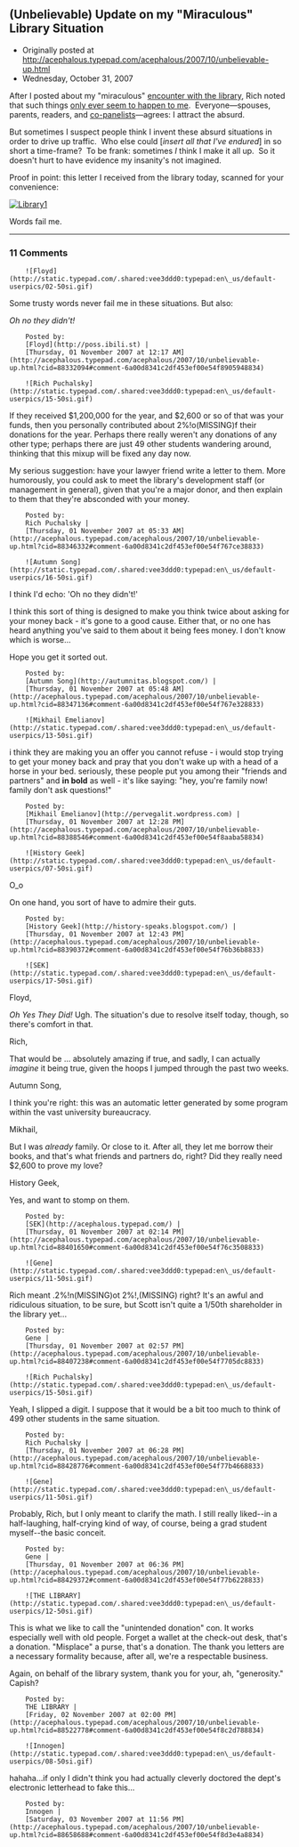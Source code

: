 ## (Unbelievable) Update on my "Miraculous" Library Situation

 * Originally posted at http://acephalous.typepad.com/acephalous/2007/10/unbelievable-up.html
 * Wednesday, October 31, 2007



After I posted about my "miraculous" [encounter with the library](http://acephalous.typepad.com/acephalous/2007/10/cashier.html), Rich noted that such things [only ever seem to happen to me](http://acephalous.typepad.com/acephalous/2007/10/cashier.html#comment-87190206).  Everyone—spouses, parents, readers, and [co-panelists](http://acephalous.typepad.com/acephalous/2007/10/announcement-is.html)—agrees: I attract the absurd.  

But sometimes I suspect people think I invent these absurd situations in order to drive up traffic.  Who else could [_insert all that I've endured_] in so short a time-frame?  To be frank: sometimes _I_ think I make it all up.  So it doesn't hurt to have evidence my insanity's not imagined.  

Proof in point: this letter I received from the library today, scanned for your convenience:

[![Library1](http://acephalous.typepad.com/acephalous/images/2007/10/31/library1.jpg "Library1")](http://acephalous.typepad.com/.shared/image.html?/photos/uncategorized/2007/10/31/library1.jpg)

Words fail me.

		

* * *

### 11 Comments 

		

                
[]()

	

		![Floyd](http://static.typepad.com/.shared:vee3ddd0:typepad:en\_us/default-userpics/02-50si.gif)
	

	

		

Some trusty words never fail me in these situations.  But also:

_Oh no they didn't!_

	

		Posted by:
		[Floyd](http://poss.ibili.st) |
		[Thursday, 01 November 2007 at 12:17 AM](http://acephalous.typepad.com/acephalous/2007/10/unbelievable-up.html?cid=88332094#comment-6a00d8341c2df453ef00e54f8905948834)

[]()

	

		![Rich Puchalsky](http://static.typepad.com/.shared:vee3ddd0:typepad:en\_us/default-userpics/15-50si.gif)
	

	

		

If they received $1,200,000 for the year, and $2,600 or so of that was your funds, then you personally contributed about 2%!o(MISSING)f their donations for the year.  Perhaps there really weren't any donations of any other type; perhaps there are just 49 other students wandering around, thinking that this mixup will be fixed any day now.

My serious suggestion: have your lawyer friend write a letter to them.  More humorously, you could ask to meet the library's development staff (or management in general), given that you're a major donor, and then explain to them that they're absconded with your money.

	

		Posted by:
		Rich Puchalsky |
		[Thursday, 01 November 2007 at 05:33 AM](http://acephalous.typepad.com/acephalous/2007/10/unbelievable-up.html?cid=88346332#comment-6a00d8341c2df453ef00e54f767ce38833)

[]()

	

		![Autumn Song](http://static.typepad.com/.shared:vee3ddd0:typepad:en\_us/default-userpics/16-50si.gif)
	

	

		

I think I'd echo: 'Oh no they didn't!'  

I think this sort of thing is designed to make you think twice about asking for your money back - it's gone to a good cause.  Either that, or no one has heard anything you've said to them about it being fees money.  I don't know which is worse...

Hope you get it sorted out.

	

		Posted by:
		[Autumn Song](http://autumnitas.blogspot.com/) |
		[Thursday, 01 November 2007 at 05:48 AM](http://acephalous.typepad.com/acephalous/2007/10/unbelievable-up.html?cid=88347136#comment-6a00d8341c2df453ef00e54f767e328833)

[]()

	

		![Mikhail Emelianov](http://static.typepad.com/.shared:vee3ddd0:typepad:en\_us/default-userpics/13-50si.gif)
	

	

		

i think they are making you an offer you cannot refuse - i would stop trying to get your money back and pray that you don't wake up with a head of a horse in your bed. seriously, these people put you among their "friends and partners" and **in bold** as well - it's like saying: "hey, you're family now! family don't ask questions!" 

	

		Posted by:
		[Mikhail Emelianov](http://pervegalit.wordpress.com) |
		[Thursday, 01 November 2007 at 12:28 PM](http://acephalous.typepad.com/acephalous/2007/10/unbelievable-up.html?cid=88388546#comment-6a00d8341c2df453ef00e54f8aaba58834)

[]()

	

		![History Geek](http://static.typepad.com/.shared:vee3ddd0:typepad:en\_us/default-userpics/07-50si.gif)
	

	

		

O\_o 

On one hand, you sort of have to admire their guts.

	

		Posted by:
		[History Geek](http://history-speaks.blogspot.com/) |
		[Thursday, 01 November 2007 at 12:43 PM](http://acephalous.typepad.com/acephalous/2007/10/unbelievable-up.html?cid=88390372#comment-6a00d8341c2df453ef00e54f76b36b8833)

[]()

	

		![SEK](http://static.typepad.com/.shared:vee3ddd0:typepad:en\_us/default-userpics/17-50si.gif)
	

	

		

Floyd, 

_Oh Yes They Did!_  Ugh.  The situation's due to resolve itself today, though, so there's comfort in that.

Rich, 

That would be ... absolutely amazing if true, and sadly, I can actually _imagine_ it being true, given the hoops I jumped through the past two weeks.

Autumn Song,

I think you're right: this was an automatic letter generated by some program within the vast university bureaucracy.

Mikhail, 

But I was _already_ family.  Or close to it.   After all, they let me borrow their books, and that's what friends and partners do, right?  Did they really need $2,600 to prove my love?

History Geek,

Yes, and want to stomp on them.

	

		Posted by:
		[SEK](http://acephalous.typepad.com/) |
		[Thursday, 01 November 2007 at 02:14 PM](http://acephalous.typepad.com/acephalous/2007/10/unbelievable-up.html?cid=88401650#comment-6a00d8341c2df453ef00e54f76c3508833)

[]()

	

		![Gene](http://static.typepad.com/.shared:vee3ddd0:typepad:en\_us/default-userpics/11-50si.gif)
	

	

		

Rich meant .2%!n(MISSING)ot 2%!,(MISSING) right?  It's an awful and ridiculous situation, to be sure, but Scott isn't quite a 1/50th shareholder in the library yet...

	

		Posted by:
		Gene |
		[Thursday, 01 November 2007 at 02:57 PM](http://acephalous.typepad.com/acephalous/2007/10/unbelievable-up.html?cid=88407238#comment-6a00d8341c2df453ef00e54f7705dc8833)

[]()

	

		![Rich Puchalsky](http://static.typepad.com/.shared:vee3ddd0:typepad:en\_us/default-userpics/15-50si.gif)
	

	

		

Yeah, I slipped a digit.  I suppose that it would be a bit too much to think of 499 other students in the same situation.

	

		Posted by:
		Rich Puchalsky |
		[Thursday, 01 November 2007 at 06:28 PM](http://acephalous.typepad.com/acephalous/2007/10/unbelievable-up.html?cid=88428776#comment-6a00d8341c2df453ef00e54f77b4668833)

[]()

	

		![Gene](http://static.typepad.com/.shared:vee3ddd0:typepad:en\_us/default-userpics/11-50si.gif)
	

	

		

Probably, Rich, but I only meant to clarify the math.  I still really liked--in a half-laughing, half-crying kind of way, of course, being a grad student myself--the basic conceit.

	

		Posted by:
		Gene |
		[Thursday, 01 November 2007 at 06:36 PM](http://acephalous.typepad.com/acephalous/2007/10/unbelievable-up.html?cid=88429372#comment-6a00d8341c2df453ef00e54f77b6228833)

[]()

	

		![THE LIBRARY](http://static.typepad.com/.shared:vee3ddd0:typepad:en\_us/default-userpics/12-50si.gif)
	

	

		

This is what we like to call the "unintended donation" con. It works especially well with old people. Forget a wallet at the check-out desk, that's a donation. "Misplace" a purse, that's a donation. The thank you letters are a necessary formality because, after all, we're a respectable business.   

Again, on behalf of the library system, thank you for your, ah, "generosity." Capish? 

	

		Posted by:
		THE LIBRARY |
		[Friday, 02 November 2007 at 02:00 PM](http://acephalous.typepad.com/acephalous/2007/10/unbelievable-up.html?cid=88522778#comment-6a00d8341c2df453ef00e54f8c2d788834)

[]()

	

		![Innogen](http://static.typepad.com/.shared:vee3ddd0:typepad:en\_us/default-userpics/08-50si.gif)
	

	

		

hahaha...if only I didn't think you had actually cleverly doctored the dept's electronic letterhead to fake this...

	

		Posted by:
		Innogen |
		[Saturday, 03 November 2007 at 11:56 PM](http://acephalous.typepad.com/acephalous/2007/10/unbelievable-up.html?cid=88658688#comment-6a00d8341c2df453ef00e54f8d3e4a8834)

		

        